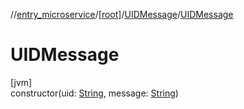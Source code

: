 //[entry_microservice](../../../index.md)/[[root]](../index.md)/[UIDMessage](index.md)/[UIDMessage](-u-i-d-message.md)

# UIDMessage

[jvm]\
constructor(uid: [String](https://kotlinlang.org/api/core/kotlin-stdlib/kotlin/-string/index.html), message: [String](https://kotlinlang.org/api/core/kotlin-stdlib/kotlin/-string/index.html))